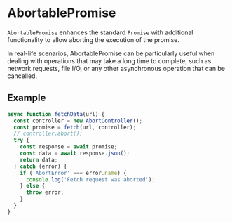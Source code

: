# AbortablePromise

`AbortablePromise` enhances the standard `Promise` with additional functionality to allow aborting the execution of the promise.

In real-life scenarios, AbortablePromise can be particularly useful when dealing with operations that may take a long time to complete, such as network requests, file I/O, or any other asynchronous operation that can be cancelled. 

## Example
```javascript
async function fetchData(url) {
  const controller = new AbortController();
  const promise = fetch(url, controller);
  // controller.abort();
  try {
    const response = await promise;
    const data = await response.json();
    return data;
  } catch (error) {
    if ('AbortError' === error.name) {
      console.log('Fetch request was aborted');
    } else {
      throw error;
    }
  }
}

```

